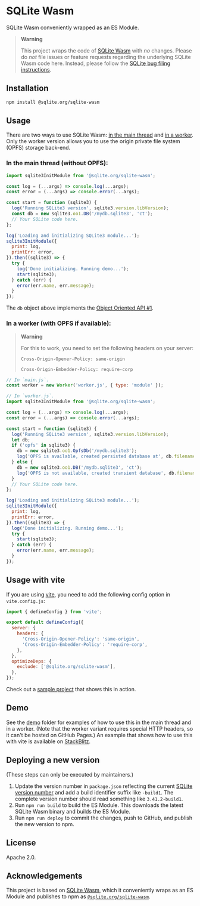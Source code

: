 # SQLite Wasm

SQLite Wasm conveniently wrapped as an ES Module.

> **Warning**
>
> This project wraps the code of
> [SQLite Wasm](https://sqlite.org/wasm/doc/trunk/index.md) with _no_ changes.
> Please do _not_ file issues or feature requests regarding the underlying
> SQLite Wasm code here. Instead, please follow the
> [SQLite bug filing instructions](https://www.sqlite.org/src/wiki?name=Bug+Reports).

## Installation

```bash
npm install @sqlite.org/sqlite-wasm
```

## Usage

There are two ways to use SQLite Wasm:
[in the main thread](#in-the-main-thread-without-opfs) and
[in a worker](#in-a-worker-with-opfs-if-available). Only the worker version
allows you to use the origin private file system (OPFS) storage back-end.

### In the main thread (without OPFS):

```js
import sqlite3InitModule from '@sqlite.org/sqlite-wasm';

const log = (...args) => console.log(...args);
const error = (...args) => console.error(...args);

const start = function (sqlite3) {
  log('Running SQLite3 version', sqlite3.version.libVersion);
  const db = new sqlite3.oo1.DB('/mydb.sqlite3', 'ct');
  // Your SQLite code here.
};

log('Loading and initializing SQLite3 module...');
sqlite3InitModule({
  print: log,
  printErr: error,
}).then((sqlite3) => {
  try {
    log('Done initializing. Running demo...');
    start(sqlite3);
  } catch (err) {
    error(err.name, err.message);
  }
});
```

The `db` object above implements the
[Object Oriented API #1](https://sqlite.org/wasm/doc/trunk/api-oo1.md).

### In a worker (with OPFS if available):

> **Warning**
>
> For this to work, you need to set the following headers on your server:
>
> `Cross-Origin-Opener-Policy: same-origin`
>
> `Cross-Origin-Embedder-Policy: require-corp`

```js
// In `main.js`.
const worker = new Worker('worker.js', { type: 'module' });
```

```js
// In `worker.js`.
import sqlite3InitModule from '@sqlite.org/sqlite-wasm';

const log = (...args) => console.log(...args);
const error = (...args) => console.error(...args);

const start = function (sqlite3) {
  log('Running SQLite3 version', sqlite3.version.libVersion);
  let db;
  if ('opfs' in sqlite3) {
    db = new sqlite3.oo1.OpfsDb('/mydb.sqlite3');
    log('OPFS is available, created persisted database at', db.filename);
  } else {
    db = new sqlite3.oo1.DB('/mydb.sqlite3', 'ct');
    log('OPFS is not available, created transient database', db.filename);
  }
  // Your SQLite code here.
};

log('Loading and initializing SQLite3 module...');
sqlite3InitModule({
  print: log,
  printErr: error,
}).then((sqlite3) => {
  log('Done initializing. Running demo...');
  try {
    start(sqlite3);
  } catch (err) {
    error(err.name, err.message);
  }
});
```

## Usage with vite

If you are using [vite](https://vitejs.dev/), you need to add the following
config option in `vite.config.js`:

```js
import { defineConfig } from 'vite';

export default defineConfig({
  server: {
    headers: {
      'Cross-Origin-Opener-Policy': 'same-origin',
      'Cross-Origin-Embedder-Policy': 'require-corp',
    },
  },
  optimizeDeps: {
    exclude: ['@sqlite.org/sqlite-wasm'],
  },
});
```

Check out a
[sample project](https://stackblitz.com/edit/vitejs-vite-ttrbwh?file=main.js)
that shows this in action.

## Demo

See the [demo](https://github.com/sqlite/sqlite-wasm/tree/main/demo) folder for
examples of how to use this in the main thread and in a worker. (Note that the
worker variant requires special HTTP headers, so it can't be hosted on GitHub
Pages.) An example that shows how to use this with vite is available on
[StackBlitz](https://stackblitz.com/edit/vitejs-vite-ttrbwh?file=main.js).

## Deploying a new version

(These steps can only be executed by maintainers.)

1. Update the version number in `package.json` reflecting the current
   [SQLite version number](https://sqlite.org/download.html) and add a build
   identifier suffix like `-build1`. The complete version number should read
   something like `3.41.2-build1`.
1. Run `npm run build` to build the ES Module. This downloads the latest SQLite
   Wasm binary and builds the ES Module.
1. Run `npm run deploy` to commit the changes, push to GitHub, and publish the
   new version to npm.

## License

Apache 2.0.

## Acknowledgements

This project is based on [SQLite Wasm](https://sqlite.org/wasm), which it
conveniently wraps as an ES Module and publishes to npm as
[`@sqlite.org/sqlite-wasm`](https://www.npmjs.com/package/@sqlite.org/sqlite-wasm).
